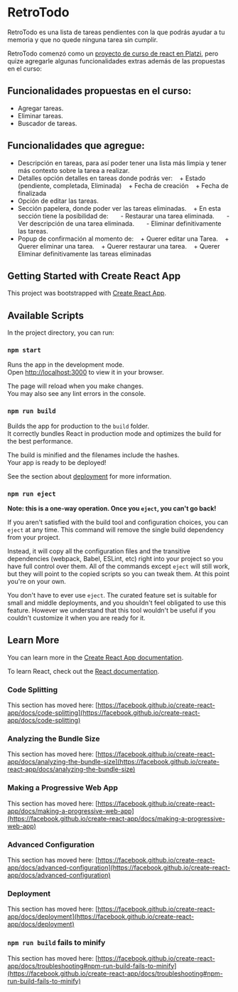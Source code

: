 # RetroTodo 
RetroTodo es una lista de tareas pendientes con la que podrás ayudar a tu memoria y que no quede ninguna tarea sin cumplir.

RetroTodo comenzó como un [proyecto de curso de react en Platzi](https://platzi.com/cursos/react/), pero quize agregarle algunas funcionalidades extras además de las propuestas en el curso:

## Funcionalidades propuestas en el curso:
* Agregar tareas.
* Eliminar tareas.
* Buscador de tareas.
## Funcionalidades que agregue:
* Descripción en tareas, para así poder tener una lista más limpia y tener más contexto sobre la tarea a realizar.
* Detalles opción detalles en tareas donde podrás ver:
   + Estado (pendiente, completada, Eliminada)
   + Fecha de creación
   + Fecha de finalizada
* Opción de editar las tareas.
* Sección papelera, donde poder ver las tareas eliminadas.
   + En esta sección tiene la posibilidad de:
      - Restaurar una tarea eliminada.
      - Ver descripción de una tarea eliminada.
      - Eliminar definitivamente las tareas.
* Popup de confirmación al momento de:
    + Querer editar una Tarea.
    + Querer eliminar una tarea.
    + Querer restaurar una tarea.
    + Querer Eliminar definitivamente las tareas eliminadas





## Getting Started with Create React App

This project was bootstrapped with [Create React App](https://github.com/facebook/create-react-app).

## Available Scripts

In the project directory, you can run:

### `npm start`

Runs the app in the development mode.\
Open [http://localhost:3000](http://localhost:3000) to view it in your browser.

The page will reload when you make changes.\
You may also see any lint errors in the console.

### `npm run build`

Builds the app for production to the `build` folder.\
It correctly bundles React in production mode and optimizes the build for the best performance.

The build is minified and the filenames include the hashes.\
Your app is ready to be deployed!

See the section about [deployment](https://facebook.github.io/create-react-app/docs/deployment) for more information.

### `npm run eject`

**Note: this is a one-way operation. Once you `eject`, you can't go back!**

If you aren't satisfied with the build tool and configuration choices, you can `eject` at any time. This command will remove the single build dependency from your project.

Instead, it will copy all the configuration files and the transitive dependencies (webpack, Babel, ESLint, etc) right into your project so you have full control over them. All of the commands except `eject` will still work, but they will point to the copied scripts so you can tweak them. At this point you're on your own.

You don't have to ever use `eject`. The curated feature set is suitable for small and middle deployments, and you shouldn't feel obligated to use this feature. However we understand that this tool wouldn't be useful if you couldn't customize it when you are ready for it.

## Learn More

You can learn more in the [Create React App documentation](https://facebook.github.io/create-react-app/docs/getting-started).

To learn React, check out the [React documentation](https://reactjs.org/).

### Code Splitting

This section has moved here: [https://facebook.github.io/create-react-app/docs/code-splitting](https://facebook.github.io/create-react-app/docs/code-splitting)

### Analyzing the Bundle Size

This section has moved here: [https://facebook.github.io/create-react-app/docs/analyzing-the-bundle-size](https://facebook.github.io/create-react-app/docs/analyzing-the-bundle-size)

### Making a Progressive Web App

This section has moved here: [https://facebook.github.io/create-react-app/docs/making-a-progressive-web-app](https://facebook.github.io/create-react-app/docs/making-a-progressive-web-app)

### Advanced Configuration

This section has moved here: [https://facebook.github.io/create-react-app/docs/advanced-configuration](https://facebook.github.io/create-react-app/docs/advanced-configuration)

### Deployment

This section has moved here: [https://facebook.github.io/create-react-app/docs/deployment](https://facebook.github.io/create-react-app/docs/deployment)

### `npm run build` fails to minify

This section has moved here: [https://facebook.github.io/create-react-app/docs/troubleshooting#npm-run-build-fails-to-minify](https://facebook.github.io/create-react-app/docs/troubleshooting#npm-run-build-fails-to-minify)
